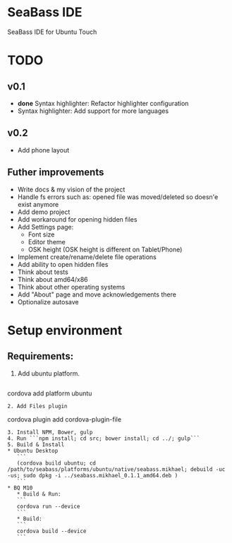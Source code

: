 # SeaBass IDE
SeaBass IDE for Ubuntu Touch

# TODO
## v0.1
* **done** Syntax highlighter: Refactor highlighter configuration
* Syntax highlighter: Add support for more languages

## v0.2
* Add phone layout

## Futher improvements
* Write docs & my vision of the project
* Handle fs errors such as: opened file was moved/deleted so doesn'e exist anymore
* Add demo project
* Add workaround for opening hidden files
* Add Settings page:  
   * Font size
   * Editor theme
   * OSK height (OSK height is different on Tablet/Phone)
* Implement create/rename/delete file operations
* Add ability to open hidden files
* Think about tests
* Think about amd64/x86
* Think about other operating systems
* Add "About" page and move acknowledgements there
* Optionalize autosave


# Setup environment
## Requirements: 
1. Add ubuntu platform.  
   ``` 
cordova add platform ubuntu  
   ```
2. Add Files plugin  
   ```
cordova plugin add cordova-plugin-file
   ```
3. Install NPM, Bower, gulp
4. Run ```npm install; cd src; bower install; cd ../; gulp```
5. Build & Install
   * Ubuntu Desktop  
      ```
      (cordova build ubuntu; cd /path/to/seabass/platforms/ubuntu/native/seabass.mikhael; debuild -uc -us; sudo dpkg -i ../seabass.mikhael_0.1.1_amd64.deb )   
      ```
   * BQ M10  
      * Build & Run: 
      ```
      cordova run --device
      ```  
      * Build:
      ```
      cordova build --device
      ```  
